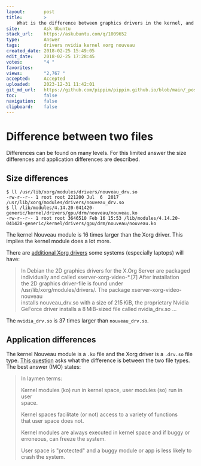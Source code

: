 ```yaml
---
layout:       post
title:        >
    What is the difference between graphics drivers in the kernel, and graphics drivers for Xorg?
site:         Ask Ubuntu
stack_url:    https://askubuntu.com/q/1009652
type:         Answer
tags:         drivers nvidia kernel xorg nouveau
created_date: 2018-02-25 15:49:05
edit_date:    2018-02-25 17:28:45
votes:        "4 "
favorites:    
views:        "2,767 "
accepted:     Accepted
uploaded:     2023-12-31 11:42:01
git_md_url:   https://github.com/pippim/pippim.github.io/blob/main/_posts/2018/2018-02-25-What-is-the-difference-between-graphics-drivers-in-the-kernel_-and-graphics-drivers-for-Xorg_.md
toc:          false
navigation:   false
clipboard:    false
---
```


# Difference between two files

Differences can be found on many levels. For this limited answer the size differences and application differences are described.

## Size differences

``` 
$ ll /usr/lib/xorg/modules/drivers/nouveau_drv.so
-rw-r--r-- 1 root root 221200 Jul  6  2017 /usr/lib/xorg/modules/drivers/nouveau_drv.so
$ ll /lib/modules/4.14.20-041420-generic/kernel/drivers/gpu/drm/nouveau/nouveau.ko
-rw-r--r-- 1 root root 3646510 Feb 16 15:53 /lib/modules/4.14.20-041420-generic/kernel/drivers/gpu/drm/nouveau/nouveau.ko
```

The kernel Nouveau module is 16 times larger than the Xorg driver. This implies the kernel module does a lot more.

There are [additional Xorg drivers][1] some systems (especially laptops) will have:

> In Debian the 2D graphics drivers for the X.Org Server are packaged  
> individually and called xserver-xorg-video-*.[7] After installation  
> the 2D graphics driver-file is found under  
> /usr/lib/xorg/modules/drivers/. The package xserver-xorg-video-nouveau  
> installs nouveau_drv.so with a size of 215 KiB, the proprietary Nvidia  
> GeForce driver installs a 8 MiB-sized file called nvidia_drv.so ...  

The `nvidia_drv.so` is 37 times larger than `nouveau_drv.so`.

## Application differences

The kernel Nouveau module is a `.ko` file and the Xorg driver is a `.drv.so` file type. [This question][2] asks what the difference is between the two file types. The best answer (IMO) states:

> In laymen terms:  
>   
> Kernel modules (ko) run in kernel space, user modules (so) run in user  
> space.  
>   
> Kernel spaces facilitate (or not) access to a variety of functions  
> that user space does not.  
>   
> Kernel modules are always executed in kernel space and if buggy or  
> erroneous, can freeze the system.  
>   
> User space is "protected" and a buggy module or app is less likely to  
> crash the system.  


  [1]: https://en.wikipedia.org/wiki/X.Org_Server
  [2]: https://www.linuxquestions.org/questions/linux-newbie-8/difference-between-%2A-ko-and-%2A-so-597607/
